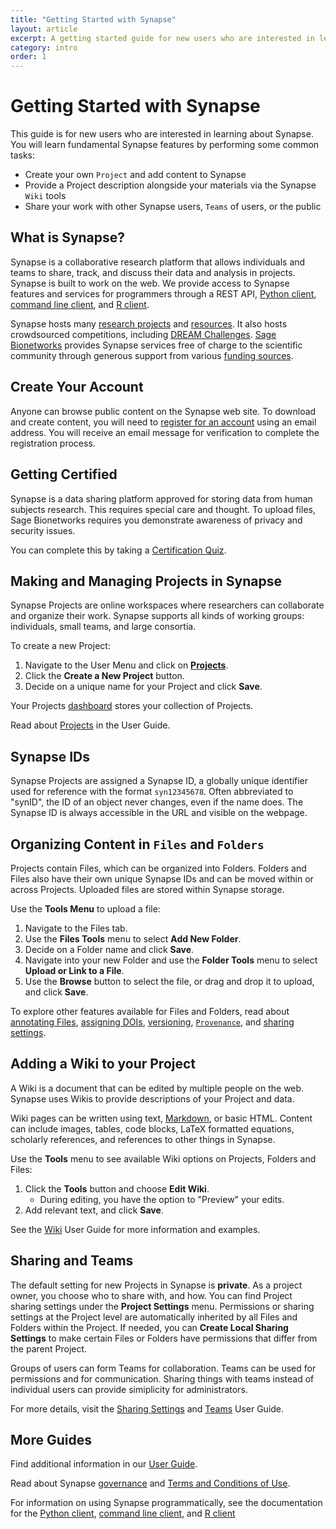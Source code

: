 ```yaml
---
title: "Getting Started with Synapse"
layout: article
excerpt: A getting started guide for new users who are interested in learning about Synapse.
category: intro
order: 1
---
```


# Getting Started with Synapse

This guide is for new users who are interested in learning about Synapse. You will learn fundamental Synapse features by performing some common tasks:

* Create your own `Project` and add content to Synapse
* Provide a Project description alongside your materials via the Synapse `Wiki` tools
* Share your work with other Synapse users, `Teams` of users, or the public

## What is Synapse?


Synapse is a collaborative research platform that allows individuals and teams to share, track, and discuss their data and analysis in projects. Synapse is built to work on the web. We provide access to Synapse features and services for programmers through a REST API, [Python client](https://python-docs.synapse.org/build/html/index.html), [command line client](https://python-docs.synapse.org/build/html/CommandLineClient.html), and [R client](https://r-docs.synapse.org/). 

Synapse hosts many [research projects](https://www.synapse.org/#!StandaloneWiki:ResearchCommunities) and [resources](https://www.synapse.org/#!StandaloneWiki:OpenResearchProjects). It also hosts crowdsourced competitions, including [DREAM Challenges](http://dreamchallenges.org/). [Sage Bionetworks](http://www.sagebionetworks.org) provides Synapse services free of charge to the scientific community through generous support from various [funding sources](/articles/faq.html#how-is-synapse-funded).

## Create Your Account

Anyone can browse public content on the Synapse web site. To download and create content, you will need to [register for an account](https://www.synapse.org/register) using an email address. You will receive an email message for verification to complete the registration process.

## Getting Certified

Synapse is a data sharing platform approved for storing data from human subjects research. This requires special care and thought. To upload files, Sage Bionetworks requires you demonstrate awareness of privacy and security issues. 

You can complete this by taking a [Certification Quiz](https://www.synapse.org/#!Quiz:Certification).

## Making and Managing Projects in Synapse

Synapse Projects are online workspaces where researchers can collaborate and organize their work. Synapse supports all kinds of working groups: individuals, small teams, and large consortia.

To create a new Project:

1. Navigate to the User Menu and click on [**Projects**](https://www.synapse.org/#!Profile:v/projects).
2. Click the **Create a New Project** button.
3. Decide on a unique name for your Project and click **Save**.

Your Projects [dashboard](https://www.synapse.org/#!Profile:v/projects) stores your collection of Projects.

Read about [Projects](making_a_project.md) in the User Guide.

## Synapse IDs

Synapse Projects are assigned a Synapse ID, a globally unique identifier used for reference with the format `syn12345678`. Often abbreviated to "synID", the ID of an object never changes, even if the name does. The Synapse ID is always accessible in the URL and visible on the webpage. 

## Organizing Content in `Files` and `Folders`

Projects contain Files, which can be organized into Folders. Folders and Files also have their own unique Synapse IDs and can be moved within or across Projects. Uploaded files are stored within Synapse storage.

Use the **Tools Menu** to upload a file: 

1. Navigate to the Files tab.
2. Use the **Files Tools** menu to select **Add New Folder**.
3. Decide on a Folder name and click **Save**.
4. Navigate into your new Folder and use the **Folder Tools** menu to select **Upload or Link to a File**.
5. Use the **Browse** button to select the file, or drag and drop it to upload, and click **Save**.

To explore other features available for Files and Folders, read about [annotating Files](/articles/annotation_and_query.html), [assigning DOIs](/articles/doi.html), [versioning](/articles/files_and_versioning.html), [`Provenance`](/articles/provenance.html), and [sharing settings](/articles/access_controls.html).

## Adding a Wiki to your Project

A Wiki is a document that can be edited by multiple people on the web. Synapse uses Wikis to provide descriptions of your Project and data.

Wiki pages can be written using text, [Markdown](https://www.markdownguide.org/), or basic HTML. Content can include images, tables, code blocks, LaTeX formatted equations, scholarly references, and references to other things in Synapse.

Use the **Tools** menu to see available Wiki options on Projects, Folders and Files: 

1. Click the **Tools** button and choose **Edit Wiki**.
	- During editing, you have the option to "Preview" your edits.
2. Add relevant text, and click **Save**.

See the [Wiki](/articles/wikis.html) User Guide for more information and examples.

## Sharing and Teams

The default setting for new Projects in Synapse is **private**. As a project owner, you choose who to share with, and how. You can find Project sharing settings under the **Project Settings** menu. Permissions or sharing settings at the Project level are automatically inherited by all Files and Folders within the Project. If needed, you can **Create Local Sharing Settings** to make certain Files or Folders have permissions that differ from the parent Project.

Groups of users can form Teams for collaboration. Teams can be used for permissions and for communication. Sharing things with teams instead of individual users can provide simiplicity for administrators.


For more details, visit the [Sharing Settings](/articles/access_controls.html) and [Teams](/articles/teams.html) User Guide.

## More Guides

Find additional information in our [User Guide](/articles).

Read about Synapse [governance](/articles/governance.html) and [Terms and Conditions of Use](https://s3.amazonaws.com/static.synapse.org/governance/SageBionetworksSynapseTermsandConditionsofUse.pdf?v=4).

For information on using Synapse programmatically, see the documentation for the [Python client](https://python-docs.synapse.org/build/html/index.html), [command line client](https://python-docs.synapse.org/build/html/CommandLineClient.html), and [R client](https://r-docs.synapse.org/)
